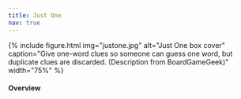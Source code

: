 ```yaml
---
title: Just One
nav: true
---
```


{% include figure.html img="justone.jpg" alt="Just One box cover" caption="Give one-word clues so someone can guess one word, but duplicate clues are discarded.
(Description from BoardGameGeek)" width="75%" %}

#### Overview
<html>
   <head>
      <style>
         table {width: 100%;}
         table, td, th {
            border-collapse: collapse;
            padding: 8px;
            border-bottom: 1px solid #ddd;
         
         th {            
            style="text-align:Center"
            border: 1px solid black;
            padding-top: 12px;
            padding-bottom: 12px;
            background-color: #f1b300;
            color: white;
            }
      </style>
   </head>
   <body>
      <table>
         <tr>
            <td style="text-align:Left">Authors:</td>
            <td style="text-align:Left">Ludovic Roudy, Bruno Sautter</td>
         </tr>
         <tr>
            <td style="text-align:Left">Year:</td>
            <td style="text-align:Left">2018</td>
         </tr>
         <tr>
            <td style="text-align:Left">Players:</td>
            <td style="text-align:Left">3–7</td>
         </tr>
          <tr>
            <td style="text-align:Left">Time:</td>
            <td style="text-align:Left">20 min</td>
         </tr>
          <tr>
            <td style="text-align:Left">Mechanics:</td>
            <td style="text-align:Left">Communication Limits, Cooperative Game</td>
         </tr>
      </table>
   </body>
   <p>
   </p>
</html>
#### Description
Just One is a cooperative party game. You all play together to get the best score!

Together, make one of the players – the active player – guess a Mystery word by secretly writing a clue. 

Choose your clue without coordinating with each other and be original so as not to write the same clue as another player, as all identical clues will be canceled before the active player gets to see them.

At the end of the game, tally your score based on the number of Mystery words found.

<div style="text-align: center;">
<a class="btn btn-warning" href="https://oneword.games/" role="button">Play Just One Online!</a>
<a class="btn btn-warning" href="https://justone-the-game.com/files/rules/JustOne-Rules-EN.pdf" role="button">Official Game Rules</a>
</div>                 

#### Goal

We work as a team to get the best score!

#### SETUP
1. Log in to the site
2. Click `Guest account`, then enter a player name 
3. Click the open room that was just created

#### GAMEPLAY
A mystery word will be randomly chosen for the active player to guess. All other palyers, without communicating with each other and without writes one clue that is composed of a ***single word***.

{% capture text %}Note: a number (007), an acronym (SMS), an onomatopoeia (meow), or a special character ($) are all considered to be words.
{% endcapture %} {% include alert.md text=text color="warning" %}

{% capture text %}
Can you guess what the mystry word is?
{% endcapture %}
{% include card.md text=text header="Example clues to guess the mystry word" img="JO_EN01_Content01.png" %}


##### INVALID CLUES
- Deliberately spelling a word incorrectly – Spelling ‘shurt’ for shirt
- Written in a foreign language – using buisson to describe bush
- Using a word from the same family as the mystery word – princess when the mystery word is prince
- Completely made up words – Sweet'ing to describe cake
- A phonetically identical word – A clue cannot be knight if the mystery word is night

##### IDENTICAL CLUES
- Identical - Cow, cow, COW
- Same derivation - Cow, cows; Philosophy, philosopher 

Invalid and identical clues will be canceled. The active player tries to guess the mystery word, but they are allowed only ***one guess***. The team scores one point if the active player correctly guesses the Mystery word. Then another player becomes the new active player and a new turn begins.

#### GAME END
The game ends after 13 rounds. Count the number of successfully guessed cards and compare your total with this table to get your score:

<html>
   <head>
      <style>
         table {width: 100%;}
         table, td, th {
            border-collapse: collapse;
            padding: 8px;
            border-bottom: 1px solid #ddd;
         
         th {            
            style="text-align:Center"
            border: 1px solid black;
            padding-top: 12px;
            padding-bottom: 12px;
            background-color: #f1b300;
            color: white;
            }
      </style>
   </head>
   <body>
      <table>
         <tr>
            <th style="background-color: #f1b300; color: white; text-align:Left">SUCCESSFUL CARDS</th>
            <th style="background-color: #f1b300; color: white; text-align:Left">SCORE</th>
         </tr>
         <tr>
            <td style="text-align:Center">13</td>
            <td style="text-align:Left">Perfect score! Can you do it again?</td>
         </tr>
         <tr>
            <td style="text-align:Center">12</td>
            <td style="text-align:Left">Incredible! Your friends must be impressed!</td>
         </tr>
         <tr>
            <td style="text-align:Center">11</td>
            <td style="text-align:Left">Awesome! That’s a score worth celebrating!</td>
         </tr>
          <tr>
            <td style="text-align:Center">9-10</td>
            <td style="text-align:Left">Wow, not bad at all!</td>
         </tr>
         <tr>
            <td style="text-align:Center">7-8</td>
            <td style="text-align:Left">You’re in the average. Can you do better?</td>
         </tr>         
         <tr>
            <td style="text-align:Center">4-6</td>
            <td style="text-align:Left">That’s a good start. Try again!</td>
         </tr>
         <tr>
            <td style="text-align:Center">0-3</td>
            <td style="text-align:Left">Try again, and again, and again.</td>
         </tr>
      </table>
   </body>
   <p>
   </p>
</html>

